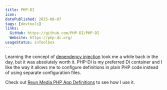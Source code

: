 ```yaml
---
title: PHP-DI
icon:
datePublished: 2025-08-07
tags: [devtools]
links:
  GitHub: https://github.com/PHP-DI/PHP-DI
  Website: https://php-di.org/
usageStatus: inToolbox
---
```


Learning the concept of [dependency
injection](https://en.wikipedia.org/wiki/Dependency_injection) took me a while
back in the day, but it was absolutely worth it. PHP-DI is my preferred DI
container and I like the way it allows me to configure definitions in plain PHP
code instead of using separate configuration files.

Check out [Reun Media PHP App Definitions](https://github.com/ReunMedia/php-app-definitions/) to see how I use it.
